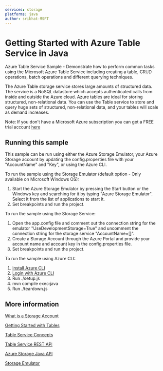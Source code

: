 ```yaml
---
services: storage
platforms: java
author: sribhat-MSFT
---
```


# Getting Started with Azure Table Service in Java

Azure Table Service Sample - Demonstrate how to perform common tasks using the Microsoft Azure Table Service including creating a table, CRUD operations, batch operations and different querying techniques.

The Azure Table storage service stores large amounts of structured data. The service is a NoSQL datastore which accepts authenticated calls from inside and outside the Azure cloud. Azure tables are ideal for storing structured, non-relational data. You can use the Table service to store and query huge sets of structured, non-relational data, and your tables will scale as demand increases.

Note: If you don't have a Microsoft Azure subscription you can get a FREE trial account [here](http://go.microsoft.com/fwlink/?LinkId=330212)

## Running this sample

This sample can be run using either the Azure Storage Emulator, your Azure Storage account by updating the config.properties file with your "AccountName" and "Key", or using the Azure CLI.

To run the sample using the Storage Emulator (default option - Only available on Microsoft Windows OS):

1. Start the Azure Storage Emulator by pressing the Start button or the Windows key and searching for it by typing "Azure Storage Emulator". Select it from the list of applications to start it.
2.  Set breakpoints and run the project.

To run the sample using the Storage Service:

1. Open the app.config file and comment out the connection string for the emulator "UseDevelopmentStorage=True" and uncomment the connection string for the storage service "AccountName=[]".
2. Create a Storage Account through the Azure Portal and provide your account name and account key in the config.properties file.
3. Set breakpoints and run the project.

To run the sample using Azure CLI:

1. [Install Azure CLI](https://azure.microsoft.com/en-us/documentation/articles/xplat-cli-install/)
2. [Login with Azure CLI](https://azure.microsoft.com/en-us/documentation/articles/xplat-cli-connect/)
3. Run ./setup.js
4. mvn compile exec:java
5. Run ./teardown.js

## More information

[What is a Storage Account](http://azure.microsoft.com/en-us/documentation/articles/storage-whatis-account/)

[Getting Started with Tables](http://azure.microsoft.com/en-us/documentation/articles/storage-java-how-to-use-table-storage/)

[Table Service Concepts](http://msdn.microsoft.com/en-us/library/dd179463.aspx)

[Table Service REST API](http://msdn.microsoft.com/en-us/library/dd179423.aspx)

[Azure Storage Java API](http://azure.github.io/azure-storage-java/)

[Storage Emulator](http://azure.microsoft.com/en-us/documentation/articles/storage-use-emulator/)

